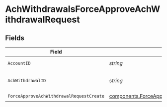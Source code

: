 # AchWithdrawalsForceApproveAchWithdrawalRequest


## Fields

| Field                                                                                                                  | Type                                                                                                                   | Required                                                                                                               | Description                                                                                                            | Example                                                                                                                |
| ---------------------------------------------------------------------------------------------------------------------- | ---------------------------------------------------------------------------------------------------------------------- | ---------------------------------------------------------------------------------------------------------------------- | ---------------------------------------------------------------------------------------------------------------------- | ---------------------------------------------------------------------------------------------------------------------- |
| `AccountID`                                                                                                            | *string*                                                                                                               | :heavy_check_mark:                                                                                                     | The account id.                                                                                                        | 01H8FB90ZRRFWXB4XC2JPJ1D4Y                                                                                             |
| `AchWithdrawalID`                                                                                                      | *string*                                                                                                               | :heavy_check_mark:                                                                                                     | The achWithdrawal id.                                                                                                  | 20230620500726                                                                                                         |
| `ForceApproveAchWithdrawalRequestCreate`                                                                               | [components.ForceApproveAchWithdrawalRequestCreate](../../models/components/forceapproveachwithdrawalrequestcreate.md) | :heavy_check_mark:                                                                                                     | N/A                                                                                                                    |                                                                                                                        |